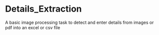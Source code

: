 # Details_Extraction
A basic image processing task to detect and enter details from images or pdf into an excel or csv file
